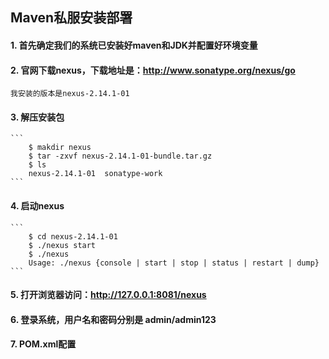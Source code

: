 ## Maven私服安装部署

#### 1. 首先确定我们的系统已安装好maven和JDK并配置好环境变量

#### 2. 官网下载nexus，下载地址是：http://www.sonatype.org/nexus/go   
	我安装的版本是nexus-2.14.1-01
#### 3. 解压安装包
	```
		$ makdir nexus
		$ tar -zxvf nexus-2.14.1-01-bundle.tar.gz
		$ ls 
		nexus-2.14.1-01  sonatype-work
	```
#### 4. 启动nexus  
	```
		$ cd nexus-2.14.1-01
		$ ./nexus start
		$ ./nexus
		Usage: ./nexus {console | start | stop | status | restart | dump}
	```
#### 5. 打开浏览器访问：http://127.0.0.1:8081/nexus

#### 6. 登录系统，用户名和密码分别是 admin/admin123

#### 7. POM.xml配置
